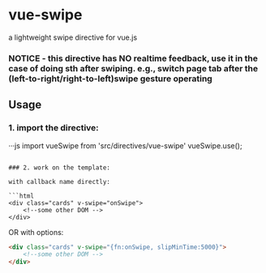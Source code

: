 # vue-swipe
a lightweight swipe directive for vue.js
### NOTICE - this directive has NO realtime feedback, use it in the case of doing sth after swiping. e.g., switch page tab after the (left-to-right/right-to-left)swipe gesture operating

## Usage
### 1. import the directive:
···js
import vueSwipe from 'src/directives/vue-swipe'
vueSwipe.use();
```

### 2. work on the template:

with callback name directly:

```html
<div class="cards" v-swipe="onSwipe">
    <!--some other DOM -->
</div>
```

OR
with options:

```html
<div class="cards" v-swipe="{fn:onSwipe, slipMinTime:5000}">
    <!--some other DOM -->
</div>
```
